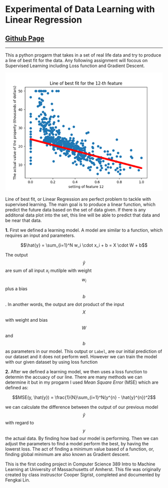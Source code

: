 # Experimental of Data Learning with Linear Regression
<script src="https://polyfill.io/v3/polyfill.min.js?features=es6"></script>
<script id="MathJax-script" async src="https://cdn.jsdelivr.net/npm/mathjax@3/es5/tex-mml-chtml.js"></script>

## [Github Page](https://github.com/KaiSkiFox/Intro-to-Machine-Learning-P1)
---
This a python progarm that takes in a set of real life data and try to produce a line of best fit for the data. 
Any following assignment will focous on Supervised Learning including Loss function and Gradient Descent.  
  
![Linear Regression](line_of_best_fit_feat_12.png)
  
Line of best fit, or Linear Regression are perfect problem to tackle with supervised learning. The main goal is to produce
a linear function, which predict the future data based on the set of data given. If there is any additonal data plot into the
set, this line will be able to predict that data and be near that data. 
  
**1.** First we defined a learning model. A model are similar to a function, which requires an input and parameters. 
  
$$\hat{y} = \sum_{i=1}^N w_i \cdot x_i + b = X \cdot W + b$$
  
The output $$\hat{y}$$ are sum of all input $x_i$ mutilple with weight $$w_i$$ plus a bias $$b$$. In another words, the output are 
dot product of the input $$X$$ with weight and bias $$W$$ and $$b$$ as parameters in our model. This output or `Label`, are our 
initial prediction of our dataset and it does not perform well. However we can train the model with our given dataset by 
using loss function  
  
**2.** After we defined a learning model, we then uses a loss function to determin the accuacy of our line. There are many
methods we can determine it but in my progarm I used *Mean Square Error* (MSE) which are defined as:
  
$$MSE(y, \hat{y}) = \frac{1}{N}\sum_{i=1}^N(y^{n} - \hat{y}^{n})^2$$
  
we can calculate the difference between the output of our previous model $$\hat{y}$$ with regard to $$y$$ the actual data. By finding
how bad our model is performing. Then we can adjust the parameters to find a model perform the best, by having the lowerst loss. 
The act of finding a minimum value based of a function, or, finding global minimum are also known as Gradient descent.  

This is the first coding project in Computer Science 389 Intro to Machine Learning at University of Massachusetts of Amherst.
This file was originally created by class instrusctor Cooper Sigrist, completed and documented by Fengkai Lin.
